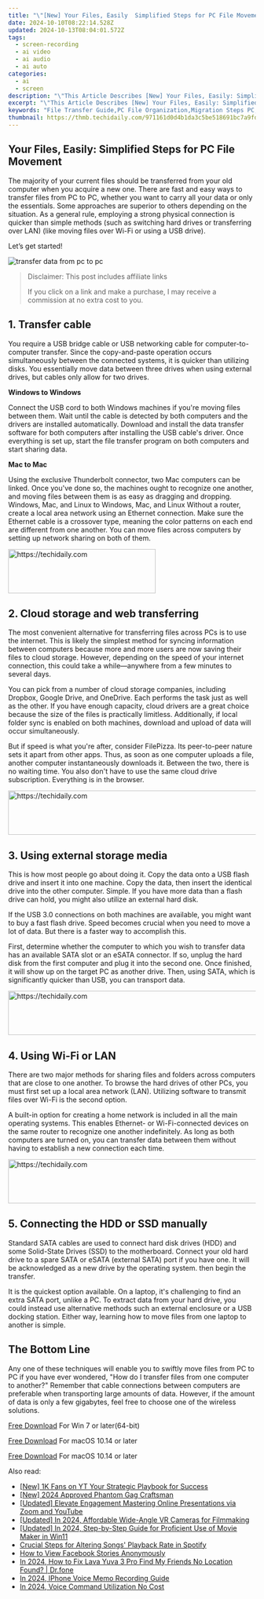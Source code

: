 ```yaml
---
title: "\"[New] Your Files, Easily  Simplified Steps for PC File Movement\""
date: 2024-10-10T08:22:14.528Z
updated: 2024-10-13T08:04:01.572Z
tags: 
  - screen-recording
  - ai video
  - ai audio
  - ai auto
categories: 
  - ai
  - screen
description: "\"This Article Describes [New] Your Files, Easily: Simplified Steps for PC File Movement\""
excerpt: "\"This Article Describes [New] Your Files, Easily: Simplified Steps for PC File Movement\""
keywords: "File Transfer Guide,PC File Organization,Migration Steps PC,Simplify File Move,Easy Files PC,Secure File Shift,Quick File Management"
thumbnail: https://thmb.techidaily.com/971161d0d4b1da3c5be518691bc7a9fd7e29d3fe831ffe5683f3df2b7e432663.jpg
---
```


## Your Files, Easily: Simplified Steps for PC File Movement

The majority of your current files should be transferred from your old computer when you acquire a new one. There are fast and easy ways to transfer files from PC to PC, whether you want to carry all your data or only the essentials. Some approaches are superior to others depending on the situation. As a general rule, employing a strong physical connection is quicker than simple methods (such as switching hard drives or transferring over LAN) (like moving files over Wi-Fi or using a USB drive).

Let’s get started!

![transfer data from pc to pc](https://images.wondershare.com/filmora/article-images/2022/11/best-options-to-transfer-files-from-one-computer-to-another.jpg)

>  Disclaimer: This post includes affiliate links
>
>  If you click on a link and make a purchase, I may receive a commission at no extra cost to you.
>

## 1\. Transfer cable

You require a USB bridge cable or USB networking cable for computer-to-computer transfer. Since the copy-and-paste operation occurs simultaneously between the connected systems, it is quicker than utilizing disks. You essentially move data between three drives when using external drives, but cables only allow for two drives.

**Windows to Windows**

Connect the USB cord to both Windows machines if you're moving files between them. Wait until the cable is detected by both computers and the drivers are installed automatically. Download and install the data transfer software for both computers after installing the USB cable's driver. Once everything is set up, start the file transfer program on both computers and start sharing data.

**Mac to Mac**

Using the exclusive Thunderbolt connector, two Mac computers can be linked. Once you've done so, the machines ought to recognize one another, and moving files between them is as easy as dragging and dropping. Windows, Mac, and Linux to Windows, Mac, and Linux Without a router, create a local area network using an Ethernet connection. Make sure the Ethernet cable is a crossover type, meaning the color patterns on each end are different from one another. You can move files across computers by setting up network sharing on both of them.

<!-- affiliate ads begin -->
<a href="https://aligracehair.sjv.io/c/5597632/1918679/19272" target="_top" id="1918679">
  <img src="//a.impactradius-go.com/display-ad/19272-1918679" border="0" alt="https://techidaily.com" width="300" height="90"/>
</a>
<img height="0" width="0" src="https://aligracehair.sjv.io/i/5597632/1918679/19272" style="position:absolute;visibility:hidden;" border="0" />
<!-- affiliate ads end -->

## 2\. Cloud storage and web transferring

The most convenient alternative for transferring files across PCs is to use the internet. This is likely the simplest method for syncing information between computers because more and more users are now saving their files to cloud storage. However, depending on the speed of your internet connection, this could take a while—anywhere from a few minutes to several days.

You can pick from a number of cloud storage companies, including Dropbox, Google Drive, and OneDrive. Each performs the task just as well as the other. If you have enough capacity, cloud drivers are a great choice because the size of the files is practically limitless. Additionally, if local folder sync is enabled on both machines, download and upload of data will occur simultaneously.

But if speed is what you're after, consider FilePizza. Its peer-to-peer nature sets it apart from other apps. Thus, as soon as one computer uploads a file, another computer instantaneously downloads it. Between the two, there is no waiting time. You also don't have to use the same cloud drive subscription. Everything is in the browser.

<!-- affiliate ads begin -->
<a href="https://appsumo.8odi.net/c/5597632/2118312/7443" target="_top" id="2118312">
  <img src="//a.impactradius-go.com/display-ad/7443-2118312" border="0" alt="https://techidaily.com" width="728" height="90"/>
</a>
<img height="0" width="0" src="https://appsumo.8odi.net/i/5597632/2118312/7443" style="position:absolute;visibility:hidden;" border="0" />
<!-- affiliate ads end -->

## 3\. Using external storage media

This is how most people go about doing it. Copy the data onto a USB flash drive and insert it into one machine. Copy the data, then insert the identical drive into the other computer. Simple. If you have more data than a flash drive can hold, you might also utilize an external hard disk.

If the USB 3.0 connections on both machines are available, you might want to buy a fast flash drive. Speed becomes crucial when you need to move a lot of data. But there is a faster way to accomplish this.

First, determine whether the computer to which you wish to transfer data has an available SATA slot or an eSATA connector. If so, unplug the hard disk from the first computer and plug it into the second one. Once finished, it will show up on the target PC as another drive. Then, using SATA, which is significantly quicker than USB, you can transport data.

<!-- affiliate ads begin -->
<a href="https://aligracehair.sjv.io/c/5597632/1997680/19272" target="_top" id="1997680">
  <img src="//a.impactradius-go.com/display-ad/19272-1997680" border="0" alt="https://techidaily.com" width="728" height="90"/>
</a>
<img height="0" width="0" src="https://aligracehair.sjv.io/i/5597632/1997680/19272" style="position:absolute;visibility:hidden;" border="0" />
<!-- affiliate ads end -->

## 4\. Using Wi-Fi or LAN

There are two major methods for sharing files and folders across computers that are close to one another. To browse the hard drives of other PCs, you must first set up a local area network (LAN). Utilizing software to transmit files over Wi-Fi is the second option.

A built-in option for creating a home network is included in all the main operating systems. This enables Ethernet- or Wi-Fi-connected devices on the same router to recognize one another indefinitely. As long as both computers are turned on, you can transfer data between them without having to establish a new connection each time.

<!-- affiliate ads begin -->
<a href="https://appsumo.8odi.net/c/5597632/2002019/7443" target="_top" id="2002019">
  <img src="//a.impactradius-go.com/display-ad/7443-2002019" border="0" alt="https://techidaily.com" width="728" height="90"/>
</a>
<img height="0" width="0" src="https://appsumo.8odi.net/i/5597632/2002019/7443" style="position:absolute;visibility:hidden;" border="0" />
<!-- affiliate ads end -->

## 5\. Connecting the HDD or SSD manually

Standard SATA cables are used to connect hard disk drives (HDD) and some Solid-State Drives (SSD) to the motherboard. Connect your old hard drive to a spare SATA or eSATA (external SATA) port if you have one. It will be acknowledged as a new drive by the operating system. then begin the transfer.

It is the quickest option available. On a laptop, it's challenging to find an extra SATA port, unlike a PC. To extract data from your hard drive, you could instead use alternative methods such an external enclosure or a USB docking station. Either way, learning how to move files from one laptop to another is simple.

## The Bottom Line

Any one of these techniques will enable you to swiftly move files from PC to PC if you have ever wondered, "How do I transfer files from one computer to another?" Remember that cable connections between computers are preferable when transporting large amounts of data. However, if the amount of data is only a few gigabytes, feel free to choose one of the wireless solutions.

[Free Download](https://tools.techidaily.com/wondershare/filmora/download/) For Win 7 or later(64-bit)

[Free Download](https://tools.techidaily.com/wondershare/filmora/download/) For macOS 10.14 or later

[Free Download](https://tools.techidaily.com/wondershare/filmora/download/) For macOS 10.14 or later

<ins class="adsbygoogle"
     style="display:block"
     data-ad-format="autorelaxed"
     data-ad-client="ca-pub-7571918770474297"
     data-ad-slot="1223367746"></ins>

<ins class="adsbygoogle"
     style="display:block"
     data-ad-format="autorelaxed"
     data-ad-client="ca-pub-7571918770474297"
     data-ad-slot="1223367746"></ins>



<ins class="adsbygoogle"
     style="display:block"
     data-ad-client="ca-pub-7571918770474297"
     data-ad-slot="8358498916"
     data-ad-format="auto"
     data-full-width-responsive="true"></ins>


<span class="atpl-alsoreadstyle">Also read:</span>
<div><ul>
<li><a href="https://youtube-tips.techidaily.com/k-fans-on-yt-your-strategic-playbook-for-success/"><u>[New] 1K Fans on YT Your Strategic Playbook for Success</u></a></li>
<li><a href="https://article-tips.techidaily.com/new-2024-approved-phantom-gag-craftsman/"><u>[New] 2024 Approved Phantom Gag Craftsman</u></a></li>
<li><a href="https://article-tips.techidaily.com/updated-elevate-engagement-mastering-online-presentations-via-zoom-and-youtube/"><u>[Updated] Elevate Engagement Mastering Online Presentations via Zoom and YouTube</u></a></li>
<li><a href="https://fox-http.techidaily.com/updated-in-2024-affordable-wide-angle-vr-cameras-for-filmmaking/"><u>[Updated] In 2024, Affordable Wide-Angle VR Cameras for Filmmaking</u></a></li>
<li><a href="https://article-tips.techidaily.com/updated-in-2024-step-by-step-guide-for-proficient-use-of-movie-maker-in-win11/"><u>[Updated] In 2024, Step-by-Step Guide for Proficient Use of Movie Maker in Win11</u></a></li>
<li><a href="https://extra-lessons.techidaily.com/crucial-steps-for-altering-songs-playback-rate-in-spotify/"><u>Crucial Steps for Altering Songs' Playback Rate in Spotify</u></a></li>
<li><a href="https://facebook-video-recording.techidaily.com/how-to-view-facebook-stories-anonymously/"><u>How to View Facebook Stories Anonymously</u></a></li>
<li><a href="https://review-topics.techidaily.com/in-2024-how-to-fix-lava-yuva-3-pro-find-my-friends-no-location-found-drfone-by-drfone-virtual-android/"><u>In 2024, How to Fix Lava Yuva 3 Pro Find My Friends No Location Found? | Dr.fone</u></a></li>
<li><a href="https://video-screen-grab.techidaily.com/in-2024-iphone-voice-memo-recording-guide/"><u>In 2024, IPhone Voice Memo Recording Guide</u></a></li>
<li><a href="https://article-tips.techidaily.com/in-2024-voice-command-utilization-no-cost/"><u>In 2024, Voice Command Utilization No Cost</u></a></li>
</ul></div>


